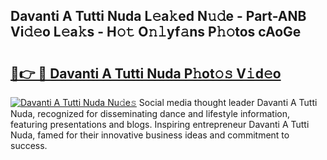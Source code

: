## Davanti A Tutti Nuda L𝚎a𝚔ed N𝚞𝚍e - Part-ANB Vi𝚍𝚎o L𝚎a𝚔s - H𝚘𝚝 O𝚗𝚕yf𝚊ns P𝚑𝚘tos cAoGe

# <h2><a href="http://kf9wvto.oniu.top/?m=Davanti+A+Tutti+Nuda">🔗👉 🔴 Davanti A Tutti Nuda P𝚑ot𝚘𝚜 V𝚒d𝚎o</a></h2>

[![Davanti A Tutti Nuda Nu𝚍e𝚜](https://i.imgur.com/0qMVB7G.gif)](http://kf9wvto.oniu.top/?m=Davanti+A+Tutti+Nuda)
Social media thought leader Davanti A Tutti Nuda, recognized for disseminating dance and lifestyle information, featuring presentations and blogs. Inspiring entrepreneur Davanti A Tutti Nuda, famed for their innovative business ideas and commitment to success.  
